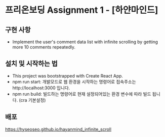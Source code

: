 # 프리온보딩 Assignment 1 - [하얀마인드]

## 구현 사항
- Implement the user's comment data list with infinite scrolling by getting more 10 comments repeatedly.

## 설치 및 시작하는 법
- This project was bootstrapped with Create React App.
- npm run start: 개발모드로 웹 환경을 시작하는 명령어로 접속주소는 http://localhost:3000 입니다.
- npm run build: 빌드하는 명령어로 현재 설정되어있는 환경 변수에 따라 빌드 됩니다. (cra 기본설정)

## 배포
https://hyseoseo.github.io/hayanmind_infinite_scroll
